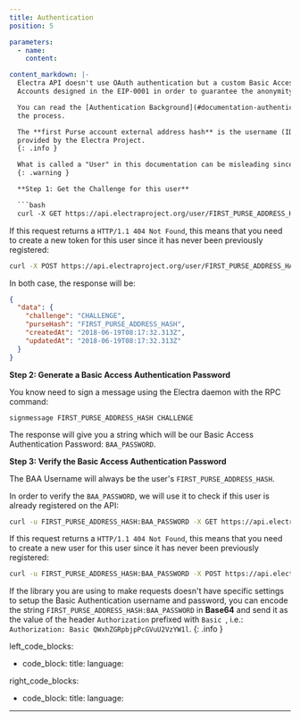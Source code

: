 ```yaml
---
title: Authentication
position: 5

parameters:
  - name:
    content:

content_markdown: |-
  Electra API doesn't use OAuth authentication but a custom Basic Access Authentication related to the Comprehensive
  Accounts designed in the EIP-0001 in order to guarantee the anonymity of any Electra user.

  You can read the [Authentication Background](#documentation-authentication_background) to get a better understanding of
  the process.

  The **first Purse account external address hash** is the username (ID) used in across any authenticated service
  provided by the Electra Project.
  {: .info }

  What is called a "User" in this documentation can be misleading since a "User" is in fact a "HD Wallet".
  {: .warning }

  **Step 1: Get the Challenge for this user**

  ```bash
  curl -X GET https://api.electraproject.org/user/FIRST_PURSE_ADDRESS_HASH/token
  ```

  If this request returns a `HTTP/1.1 404 Not Found`, this means that you need to create a new token for this user since
  it has never been previously registered:

  ```bash
  curl -X POST https://api.electraproject.org/user/FIRST_PURSE_ADDRESS_HASH/token
  ```

  In both case, the response will be:

  ```json
  {
    "data": {
      "challenge": "CHALLENGE",
      "purseHash": "FIRST_PURSE_ADDRESS_HASH",
      "createdAt": "2018-06-19T08:17:32.313Z",
      "updatedAt": "2018-06-19T08:17:32.313Z"
    }
  }
  ```

  **Step 2: Generate a Basic Access Authentication Password**

  You know need to sign a message using the Electra daemon with the RPC command:

  ```text
  signmessage FIRST_PURSE_ADDRESS_HASH CHALLENGE
  ```

  The response will give you a string which will be our Basic Access Authentication Password: `BAA_PASSWORD`.

  **Step 3: Verify the Basic Access Authentication Password**

  The BAA Username will always be the user's `FIRST_PURSE_ADDRESS_HASH`.

  In order to verify the `BAA_PASSWORD`, we will use it to check if this user is already registered on the API:

  ```bash
  curl -u FIRST_PURSE_ADDRESS_HASH:BAA_PASSWORD -X GET https://api.electraproject.org/user/FIRST_PURSE_ADDRESS_HASH
  ```

  If this request returns a `HTTP/1.1 404 Not Found`, this means that you need to create a new user for this user since
  it has never been previously registered:

  ```bash
  curl -u FIRST_PURSE_ADDRESS_HASH:BAA_PASSWORD -X POST https://api.electraproject.org/user/FIRST_PURSE_ADDRESS_HASH
  ```

  If the library you are using to make requests doesn't have specific settings to setup the Basic Authentication
  username and password, you can encode the string `FIRST_PURSE_ADDRESS_HASH:BAA_PASSWORD` in **Base64** and send it as
  the value of the header `Authorization` prefixed with `Basic `, i.e.: `Authorization: Basic QWxhZGRpbjpPcGVuU2VzYW1l`.
  {: .info }

left_code_blocks:
  - code_block:
    title:
    language:

right_code_blocks:
  - code_block:
    title:
    language:
---
```

